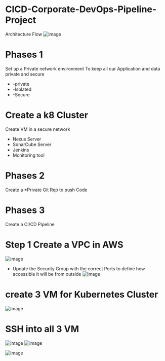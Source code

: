 # CICD-Corporate-DevOps-Pipeline-Project

Architecture Flow
![image](https://github.com/rogerbarrow/CICD-Corporate-DevOps-Pipeline-Project/assets/46138186/3c3c4ba5-7424-4f8c-af77-aae0fd5fd3b6)


# Phases 1
Set up a Private network environment To keep all our  Application and data private and secure 
* -private
* -Isolated
* -Secure 

# Create a k8 Cluster
Create VM in a secure network 
* Nexus Server
* SonarCube Server
* Jenkins
* Monitoring tool

# Phases 2
Create a 
*Private Git Rep to push Code 

# Phases 3
Create a CI/CD Pipeline

# Step 1 Create a VPC in AWS
![image](https://github.com/rogerbarrow/CICD-Corporate-DevOps-Pipeline-Project/assets/46138186/5e5687e7-0dde-4f58-8dc0-5e38c52de53a)
* Update the Security Group with the correct Ports to define how accessible it will be from outside 
![image](https://github.com/rogerbarrow/CICD-Corporate-DevOps-Pipeline-Project/assets/46138186/2405f1d3-5233-4b2d-ac6e-acc0551d3c93)

# create 3 VM for Kubernetes Cluster
![image](https://github.com/rogerbarrow/CICD-Corporate-DevOps-Pipeline-Project/assets/46138186/35a390c0-29ad-459c-b749-6e2c84390675)

# SSH into all 3 VM
![image](https://github.com/rogerbarrow/CICD-Corporate-DevOps-Pipeline-Project/assets/46138186/6f90d4a7-0060-499e-8cd5-ab5e56714fa4)
![image](https://github.com/rogerbarrow/CICD-Corporate-DevOps-Pipeline-Project/assets/46138186/3a35915f-0c6c-4746-b9d2-734c0d5e894c)

![image](https://github.com/rogerbarrow/CICD-Corporate-DevOps-Pipeline-Project/assets/46138186/90125b8a-4e5a-4400-9baf-93a9aa0ff6b0)


